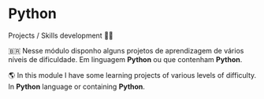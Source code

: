 # Python

Projects / Skills development :man_student:
 
🇧🇷 Nesse módulo disponho alguns projetos de aprendizagem de vários níveis de dificuldade. Em linguagem **Python** ou que contenham **Python**. 


:earth_americas: In this module I have some learning projects of various levels of difficulty. In **Python** language or containing **Python**.
